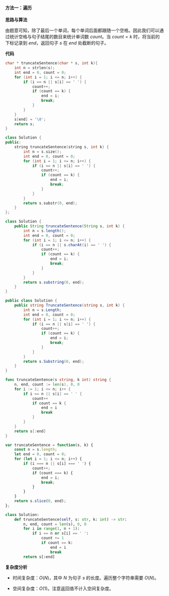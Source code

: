 #### 方法一：遍历

**思路与算法**

由题意可知，除了最后一个单词，每个单词后面都跟随一个空格。因此我们可以通过统计空格与句子结尾的数目来统计单词数 $\textit{count}$。当 $\textit{count}=\textit{k}$ 时，将当前的下标记录到 $\textit{end}$，返回句子 $\textit{s}$ 在 $\textit{end}$ 处截断的句子。

**代码**

```C [sol1-C]
char * truncateSentence(char * s, int k){
    int n = strlen(s);
    int end = 0, count = 0;
    for (int i = 1; i <= n; i++) {
        if (i == n || s[i] == ' ') {
            count++;
            if (count == k) {
                end = i;
                break;
            }
        }
    }
    s[end] = '\0';
    return s;
}
```

```C++ [sol1-C++]
class Solution {
public:
    string truncateSentence(string s, int k) {
        int n = s.size();
        int end = 0, count = 0;
        for (int i = 1; i <= n; i++) {
            if (i == n || s[i] == ' ') {
                count++;
                if (count == k) {
                    end = i;
                    break;
                }
            }
        }
        return s.substr(0, end);
    }
};
```

```Java [sol1-Java]
class Solution {
    public String truncateSentence(String s, int k) {
        int n = s.length();
        int end = 0, count = 0;
        for (int i = 1; i <= n; i++) {
            if (i == n || s.charAt(i) == ' ') {
                count++;
                if (count == k) {
                    end = i;
                    break;
                }
            }
        }
        return s.substring(0, end);
    }
}
```

```C# [sol1-C#]
public class Solution {
    public string TruncateSentence(string s, int k) {
        int n = s.Length;
        int end = 0, count = 0;
        for (int i = 1; i <= n; i++) {
            if (i == n || s[i] == ' ') {
                count++;
                if (count == k) {
                    end = i;
                    break;
                }
            }
        }
        return s.Substring(0, end);
    }
}
```

```Go [sol1-Golang]
func truncateSentence(s string, k int) string {
    n, end, count := len(s), 0, 0
    for i := 1; i <= n; i++ {
        if i == n || s[i] == ' ' {
            count++
            if count == k {
                end = i
                break
            }
        }
    }
    return s[:end]
}
```

```JavaScript [sol1-JavaScript]
var truncateSentence = function(s, k) {
    const n = s.length;
    let end = 0, count = 0;
    for (let i = 1; i <= n; i++) {
        if (i === n || s[i] === ' ') {
            count++;
            if (count === k) {
                end = i;
                break;
            }
        }
    }
    return s.slice(0, end);
};
```

```Python [sol1-Python3]
class Solution:
    def truncateSentence(self, s: str, k: int) -> str:
        n, end, count = len(s), 0, 0
        for i in range(1, n + 1):
            if i == n or s[i] == ' ':
                count += 1
                if count == k:
                    end = i
                    break
        return s[:end]
```

**复杂度分析**

- 时间复杂度：$O(N)$，其中 $N$ 为句子 $\textit{s}$ 的长度。遍历整个字符串需要 $O(N)$。

- 空间复杂度：$O(1)$。注意返回值不计入空间复杂度。